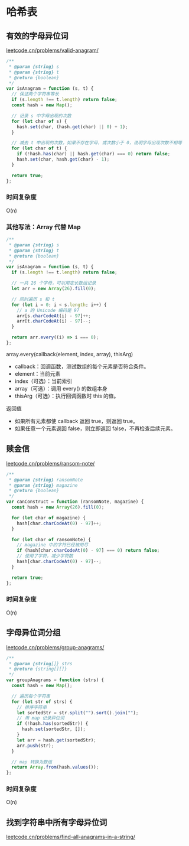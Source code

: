 # 哈希表

## 有效的字母异位词

[leetcode.cn/problems/valid-anagram/](https://leetcode.cn/problems/valid-anagram/)

```js
/**
 * @param {string} s
 * @param {string} t
 * @return {boolean}
 */
var isAnagram = function (s, t) {
  // 保证两个字符串等长
  if (s.length !== t.length) return false;
  const hash = new Map();

  // 记录 s 中字母出现的次数
  for (let char of s) {
    hash.set(char, (hash.get(char) || 0) + 1);
  }

  // 减去 t 中出现的次数，如果不存在字母，或次数小于 0，说明字母出现次数不相等
  for (let char of t) {
    if (!hash.has(char) || hash.get(char) === 0) return false;
    hash.set(char, hash.get(char) - 1);
  }

  return true;
};
```

### 时间复杂度

O(n)

### 其他写法：Array 代替 Map

```js
/**
 * @param {string} s
 * @param {string} t
 * @return {boolean}
 */
var isAnagram = function (s, t) {
  if (s.length !== t.length) return false;

  // 一共 26 个字母，可以用定长数组记录
  let arr = new Array(26).fill(0);

  // 同时遍历 s 和 t
  for (let i = 0; i < s.length; i++) {
    // a 的 Unicode 编码是 97
    arr[s.charCodeAt(i) - 97]++;
    arr[t.charCodeAt(i) - 97]--;
  }

  return arr.every((i) => i === 0);
};
```

array.every(callback(element, index, array), thisArg)

- callback：回调函数，测试数组的每个元素是否符合条件。
- element：当前元素
- index（可选）：当前索引
- array（可选）：调用 every() 的数组本身
- thisArg（可选）：执行回调函数时 this 的值。

返回值

- 如果所有元素都使 callback 返回 true，则返回 true。
- 如果任意一个元素返回 false，则立即返回 false，不再检查后续元素。

## 赎金信

[leetcode.cn/problems/ransom-note/](https://leetcode.cn/problems/ransom-note/)

```js
/**
 * @param {string} ransomNote
 * @param {string} magazine
 * @return {boolean}
 */
var canConstruct = function (ransomNote, magazine) {
  const hash = new Array(26).fill(0);

  for (let char of magazine) {
    hash[char.charCodeAt(0) - 97]++;
  }

  for (let char of ransomNote) {
    // magazine 中的字符已经被用尽
    if (hash[char.charCodeAt(0) - 97] === 0) return false;
    // 使用了字符，减少字符数
    hash[char.charCodeAt(0) - 97]--;
  }

  return true;
};
```

### 时间复杂度

O(n)

## 字母异位词分组

[leetcode.cn/problems/group-anagrams/](https://leetcode.cn/problems/group-anagrams/)

```js
/**
 * @param {string[]} strs
 * @return {string[][]}
 */
var groupAnagrams = function (strs) {
  const hash = new Map();

  // 遍历每个字符串
  for (let str of strs) {
    // 排序字符串
    let sortedStr = str.split("").sort().join("");
    // 用 map 记录异位词
    if (!hash.has(sortedStr)) {
      hash.set(sortedStr, []);
    }
    let arr = hash.get(sortedStr);
    arr.push(str);
  }

  // map 转换为数组
  return Array.from(hash.values());
};
```

### 时间复杂度

O(n)

## 找到字符串中所有字母异位词

[leetcode.cn/problems/find-all-anagrams-in-a-string/](https://leetcode.cn/problems/find-all-anagrams-in-a-string/)

```js

```
